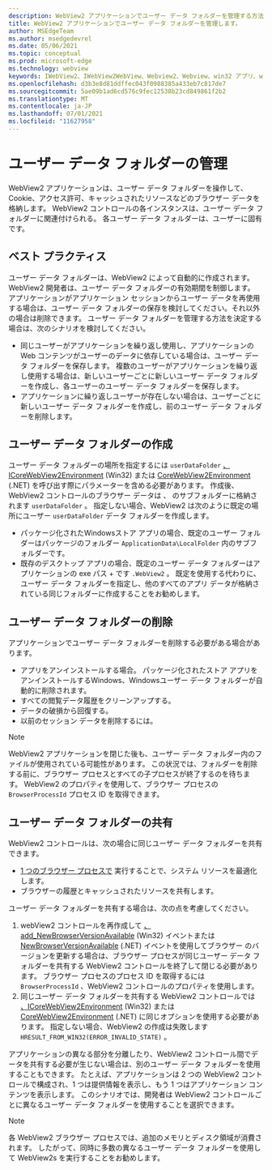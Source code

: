```yaml
---
description: WebView2 アプリケーションでユーザー データ フォルダーを管理する方法について説明します。
title: WebView2 アプリケーションでユーザー データ フォルダーを管理します。
author: MSEdgeTeam
ms.author: msedgedevrel
ms.date: 05/06/2021
ms.topic: conceptual
ms.prod: microsoft-edge
ms.technology: webview
keywords: IWebView2、IWebView2WebView、Webview2、Webview、win32 アプリ、win32、edge、ICoreWebView2、ICoreWebView2Host、ブラウザー コントロール、エッジ html、ユーザー データ フォルダー
ms.openlocfilehash: d3b3e8d81ddffec043f0988385a433eb7c817de7
ms.sourcegitcommit: 5ae09b1ad6cd576c9fec12538b23cd849861f2b2
ms.translationtype: MT
ms.contentlocale: ja-JP
ms.lasthandoff: 07/01/2021
ms.locfileid: "11627958"
---
```

# <a name="manage-the-user-data-folder"></a>ユーザー データ フォルダーの管理  

WebView2 アプリケーションは、ユーザー データ フォルダーを操作して、Cookie、アクセス許可、キャッシュされたリソースなどのブラウザー データを格納します。  WebView2 コントロールの各インスタンスは、ユーザー データ フォルダーに関連付けられる。  各ユーザー データ フォルダーは、ユーザーに固有です。  

## <a name="best-practices"></a>ベスト プラクティス  

ユーザー データ フォルダーは、WebView2 によって自動的に作成されます。  WebView2 開発者は、ユーザー データ フォルダーの有効期間を制御します。  アプリケーションがアプリケーション セッションからユーザー データを再使用する場合は、ユーザー データ フォルダーの保存を検討してください。それ以外の場合は削除できます。  ユーザー データ フォルダーを管理する方法を決定する場合は、次のシナリオを検討してください。  

*   同じユーザーがアプリケーションを繰り返し使用し、アプリケーションの Web コンテンツがユーザーのデータに依存している場合は、ユーザー データ フォルダーを保存します。  複数のユーザーがアプリケーションを繰り返し使用する場合は、新しいユーザーごとに新しいユーザー データ フォルダーを作成し、各ユーザーのユーザー データ フォルダーを保存します。
*   アプリケーションに繰り返しユーザーが存在しない場合は、ユーザーごとに新しいユーザー データ フォルダーを作成し、前のユーザー データ フォルダーを削除します。  
    
## <a name="create-user-data-folders"></a>ユーザー データ フォルダーの作成  

ユーザー データ フォルダーの場所を指定するには `userDataFolder` [、ICoreWebView2Environment](/microsoft-edge/webview2/reference/win32/icorewebview2environment) \(Win32\) または [CoreWebView2Environment](/dotnet/api/microsoft.web.webview2.core.corewebview2environment) \(.NET\) を呼び出す際にパラメーターを含める必要があります。  作成後、WebView2 コントロールのブラウザー データは 、 のサブフォルダーに格納されます `userDataFolder` 。  指定しない場合、WebView2 は次のように既定の場所にユーザー `userDataFolder` データ フォルダーを作成します。  

*   パッケージ化されたWindowsストア アプリの場合、既定のユーザー フォルダーはパッケージのフォルダー `ApplicationData\LocalFolder` 内のサブフォルダーです。  
*   既存のデスクトップ アプリの場合、既定のユーザー データ フォルダーはアプリケーションの exe パス + です `.WebView2` 。  既定を使用する代わりに、ユーザー データ フォルダーを指定し、他のすべてのアプリ データが格納されている同じフォルダーに作成することをお勧めします。  
    
## <a name="delete-user-data-folders"></a>ユーザー データ フォルダーの削除  

アプリケーションでユーザー データ フォルダーを削除する必要がある場合があります。  

*   アプリをアンインストールする場合。  パッケージ化されたストア アプリをアンインストールするWindows、Windowsユーザー データ フォルダーが自動的に削除されます。  
*   すべての閲覧データ履歴をクリーンアップする。  
*   データの破損から回復する。  
*   以前のセッション データを削除するには。  
    
> [!NOTE]
> WebView2 アプリケーションを閉じた後も、ユーザー データ フォルダー内のファイルが使用されている可能性があります。  この状況では、フォルダーを削除する前に、ブラウザー プロセスとすべての子プロセスが終了するのを待ちます。  WebView2 のプロパティを使用して、ブラウザー プロセスの `BrowserProcessId` プロセス ID を取得できます。  

## <a name="share-user-data-folders"></a>ユーザー データ フォルダーの共有  

WebView2 コントロールは、次の場合に同じユーザー データ フォルダーを共有できます。  

*   [1 つのブラウザー プロセスで](../concepts/process-model.md) 実行することで、システム リソースを最適化します。  
*   ブラウザーの履歴とキャッシュされたリソースを共有します。  
    
ユーザー データ フォルダーを共有する場合は、次の点を考慮してください。  

1.  webView2 コントロールを再作成して [、add_NewBrowserVersionAvailable](/microsoft-edge/webview2/reference/win32/icorewebview2environment#add_newbrowserversionavailable) \(Win32\) イベントまたは [NewBrowserVersionAvailable](/dotnet/api/microsoft.web.webview2.core.corewebview2environment.newbrowserversionavailable) \(.NET\) イベントを使用してブラウザー のバージョンを更新する場合は、ブラウザー プロセスが同じユーザー データ フォルダーを共有する WebView2 コントロールを終了して閉じる必要があります。  ブラウザー プロセスのプロセス ID を取得するには `BrowserProcessId` 、WebView2 コントロールのプロパティを使用します。  
1.  同じユーザー データ フォルダーを共有する WebView2 コントロールでは [、ICoreWebView2Environment](/microsoft-edge/webview2/reference/win32/icorewebview2environment) \(Win32\) または [CoreWebView2Environment](/dotnet/api/microsoft.web.webview2.core.corewebview2environment) \(.NET\) に同じオプションを使用する必要があります。  指定しない場合、WebView2 の作成は失敗します `HRESULT_FROM_WIN32(ERROR_INVALID_STATE)` 。  
    
アプリケーションの異なる部分を分離したり、WebView2 コントロール間でデータを共有する必要が生じない場合は、別のユーザー データ フォルダーを使用することもできます。  たとえば、アプリケーションは 2 つの WebView2 コントロールで構成され、1 つは提供情報を表示し、もう 1 つはアプリケーション コンテンツを表示します。  このシナリオでは、開発者は WebView2 コントロールごとに異なるユーザー データ フォルダーを使用することを選択できます。  

> [!NOTE]
> 各 WebView2 ブラウザー プロセスでは、追加のメモリとディスク領域が消費されます。  したがって、同時に多数の異なるユーザー データ フォルダーを使用して WebView2s を実行することをお勧めします。  
